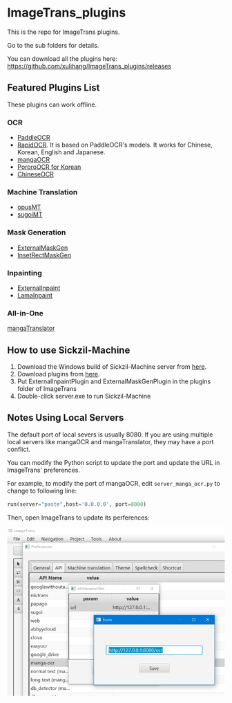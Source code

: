 # ImageTrans_plugins

This is the repo for ImageTrans plugins.

Go to the sub folders for details.

You can download all the plugins here: <https://github.com/xulihang/ImageTrans_plugins/releases>

## Featured Plugins List

These plugins can work offline.

### OCR

* [PaddleOCR](paddleOCR)
* [RapidOCR](RapidOCR). It is based on PaddleOCR's models. It works for Chinese, Korean, English and Japanese.
* [mangaOCR](mangaOCR)
* [PororoOCR for Korean](pororoOCR)
* [ChineseOCR](ChineseOCR)


### Machine Translation

* [opusMT](opusMT)
* [sugoiMT](sugoiMT)

### Mask Generation

* [ExternalMaskGen](ExternalMaskGen)
* [InsetRectMaskGen](InsetRectMaskGen)

### Inpainting

* [ExternalInpaint](ExternalInpaint)
* [LamaInpaint](LamaInpaint)

### All-in-One

[mangaTranslator](mangaTranslatorOCR)

## How to use Sickzil-Machine

1. Download the Windows build of Sickzil-Machine server from [here](https://github.com/xulihang/SickZil-Machine/releases).
2. Download plugins from [here](https://github.com/xulihang/ImageTrans_plugins/releases).
3. Put ExternalInpaintPlugin and ExternalMaskGenPlugin in the plugins folder of ImageTrans
4. Double-click server.exe to run Sickzil-Machine

## Notes Using Local Servers

The default port of local severs is usually 8080. If you are using multiple local servers like mangaOCR and mangaTranslator, they may have a port conflict.

You can modify the Python script to update the port and update the URL in ImageTrans' preferences.

For example, to modify the port of mangaOCR, edit `server_manga_ocr.py` to change to following line:

```py
run(server="paste",host='0.0.0.0', port=8080)   
```

Then, open ImageTrans to update its perferences:

![Port settings](./port_settings.jpg) 

